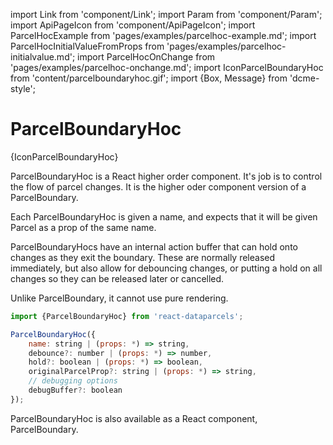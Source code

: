 import Link from 'component/Link';
import Param from 'component/Param';
import ApiPageIcon from 'component/ApiPageIcon';
import ParcelHocExample from 'pages/examples/parcelhoc-example.md';
import ParcelHocInitialValueFromProps from 'pages/examples/parcelhoc-initialvalue.md';
import ParcelHocOnChange from 'pages/examples/parcelhoc-onchange.md';
import IconParcelBoundaryHoc from 'content/parcelboundaryhoc.gif';
import {Box, Message} from 'dcme-style';

# ParcelBoundaryHoc

<ApiPageIcon>{IconParcelBoundaryHoc}</ApiPageIcon>

ParcelBoundaryHoc is a React higher order component. It's job is to control the flow of parcel changes. It is the higher oder component version of a <Link to="/api/ParcelBoundary">ParcelBoundary</Link>.

Each ParcelBoundaryHoc is given a name, and expects that it will be given Parcel as a prop of the same name.

ParcelBoundaryHocs have an internal action buffer that can hold onto changes as they exit the boundary. These are normally released immediately, but also allow for debouncing changes, or putting a hold on all changes so they can be released later or cancelled.

Unlike <Link to="/api/ParcelBoundary">ParcelBoundary</Link>, it cannot use pure rendering.

```js
import {ParcelBoundaryHoc} from 'react-dataparcels';
```

```js
ParcelBoundaryHoc({
    name: string | (props: *) => string,
    debounce?: number | (props: *) => number,
    hold?: boolean | (props: *) => boolean,
    originalParcelProp?: string | (props: *) => string,
    // debugging options
    debugBuffer?: boolean
});
```

<Box modifier="margin">
    <Message>ParcelBoundaryHoc is also available as a React component, <Link to="/api/ParcelBoundary">ParcelBoundary</Link>.</Message>
</Box>
